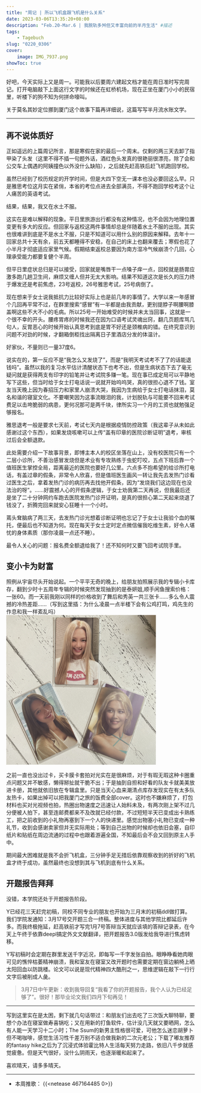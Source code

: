 ```yaml
---
title: "周记 | 所以飞机盒跟飞机是什么关系"
date: 2023-03-06T13:35:20+08:00
description: "Feb.20-Mar.6 | 我脱轨多舛但又丰富向前的半月生活" #描述
tags: 
    - Tagebuch
slug: "0220_0306"
cover:
    image: IMG_7937.png
showToc: true
---
```

好吧，今天实际上又是周一。可能我以后要周六建起文档才能在周日准时写完周记。打开电脑敲下上面这行文字的时候还在虹桥机场，现在正坐在厦门小小的民宿里，听楼下的狗不知为何拼命嚎叫。

关于莫名其妙定位挪到厦门这个故事下篇再详细说，这篇写写半月流水账文学。

---
## 再不说体质好
正如遥远的上篇周记所言，那是寒假在家的最后一个周末。仅剩的两三天去卸了指甲染了头发（这里不得不插一句题外话，酒红色头发真的很艳丽很漂亮，除了会和公交车上偶遇的阿姨撞色以外没什么缺陷），之后就先赶高铁后赶飞机跑回学校。

虽然已经到了校历规定的开学时间，但是大四下空无一课本也没必要回这么早。只是雅思考位这月实在紧俏，本省的考位点进去全部满员，不得不跑回学校考这个让人痛苦的英语考试。

结果，结果，我又在水土不服。

这实在是难以解释的现象。平日里旅游出行都没有这种情况，也不会因为地理位置变更有多大的反应。但回家与返校这两件事情却总是伴随着水土不服的出现。其实也很难讲到底是不是水土不服，只是不知道可以用什么别的原因来解释。去年十一回家总共十天有余，前五天都睡得不安稳，在自己的床上也翻来覆去；寒假也花了小半月才彻底适应家里气候。假期结束返校总要因为南方湿冷气候崩溃个几回，心理承受能力都要复健个半周。

但平日里症状总归是可以接受，回家就是嘴唇干一点嗓子痒一点，回校就是肠胃应激多跑几趟卫生间，麻烦又缠人但并无太大影响。结果不知道这次是长久的压力终于爆发还是考前焦虑，23号返校，26号雅思考试，25号病倒了。

现在想来于女士说我抵抗力比较好实际上也是前几年的事情了。大学以来一年感冒个几回再平常不过，在群里搜索“感冒”有一半都是由我贡献，更别提脖子啊腰啊膝盖啊这些不大不小的毛病。所以25号一开始难受的时候并未太当回事，这就是一个很不幸的开头。腰疼胃疼的时候我还在因为口语考试灵魂出窍，翻几页题库骂几句人，反胃恶心的时候开始认真思考到底是胃不好还是颈椎病的错。在终究意识到问题不对劲的时候，才翻箱倒柜找出隔离日子里酒店分发的体温计。

好家伙，不量则已一量37度6。

说实在的，第一反应不是“我怎么又发烧了”，而是“我明天考试考不了了的话能退钱吗”。虽然以我的复习水平估计清醒状态下也考不出，但是生病状态下去了毫无疑问就是获得两支有印字的铅笔并让考试院多赚一笔。现在事已成定局可以平静地写下这些，但当时给于女士打电话说一说就开始呜呜哭，真的很担心退不了钱。室友当天晚上因为春招压力和家里人崩溃大哭，我因为生病给于女士打电话抹泪，莫名和谐的寝室文化。不要嘲笑因为这事流眼泪的我，计划脱轨与可能要不回来考试费足以击垮脆弱的病患，更何况那可是两千块，律所实习一个月的工资也就勉强足够报名。

雅思退考一般是要求七天前，考试七天内是根据疫情防控政策（我这辈子从未如此感谢过这个东西），如果发烧咳嗽可以上传“盖有印章的医院诊断证明”退考，审核过后会全额退款。

此处需要介绍一下故事背景，即博主本人的校区坐落在山上，没有校医院只有一个二层小诊所，不善治感冒发烧但是术业有专攻熟练于虫蛇叮咬，五点下班后靠一个值班医生掌控全局，距离最近的医院也要好几公里。六点多不抱希望的给诊所打电话，有盖过章的假条，非常令人欣喜，但是值班医生画风一转让我先去发热门诊看过医生之后，拿着发热门诊的病历再去找他开假条，因为“发烧我们这边现在也没法治的呀”。……好震撼人心的开假条逻辑，于女士劝我第二天再说，但我最后还是坐了二十分钟网约车跑去医院发热门诊开证明，是真的很担心第二天起来烧退了钱没了，折腾完回来就安心狂睡十一个小时。

蔫头耷脑病了两三天，去发热门诊光想着诊断证明也忘记了于女士让我验个血的嘱托，便最后也不知道为何。现在每天于女士定时定点微信催我吃维生素，好令人堪忧的身体素质（那你凌晨一点还不睡）。

最令人关心的问题：报名费全额退给我了！还不知何时又要飞回考试院手里。

## 变小卡为财富
照例从宇宙尽头开始说起。一个平平无奇的晚上，给朋友拍照展示我的专辑小卡库存，翻到少时十五周年专辑的时候突然发现抽到的是泰妍姐,顺手闲鱼搜索价格：一张60。而一天前我刚以同样的价格收到了舞后和秀英一共三张卡……多么令人震撼的冷热差距……（写到这里插：为什么凌晨一点半楼下会有公鸡打鸣，鸡先生的作息和我一样紊乱吗）
![1](IMG_2590.jpg#center)
<style>
img[alt="1"]{
  width:400px;
}
</style>
之前一直也没出过卡，买卡膜卡套拍对光实在是很麻烦，对于有瑕无瑕这种卡圈重点问题又并不敏感，懒得掰扯就干脆不出；于是抽到自担和好看的队友卡就美美放进卡册，其他就依旧放在专辑盒里。只是当天心血来潮清点库存发现实在有太多队友热卡，如果出掉可以把我厦门之旅的饭费全部cover。这时也不嫌麻烦了，打包材料也买对光视频也拍，热圈出物速度之迅速让人始料未及，有两次刚上架不过几分便被人拍下，甚至连邮费都来不及改就已经付款，不过短短半天已变成出卡熟练工，把之前收到的小礼物再塞到下一个人的快递里。感觉出物塞小礼物已变成一种礼节，收到会感谢卖家但并无实际用处；等到自己出物的时候却也依旧会塞，自印纸片和贴纸在周边流通的过程中也跟着游遍全国，不知最后会不会又回到原主人手中。

期间最大困难就是我不会折飞机盒，三分钟手足无措后依靠观察收到的折好的飞机盒才终于成功，虽然最终也没想到其与飞机到底有什么关系。

## 开题报告拜拜
没错，本学院还处于开题报告阶段。

Y已经花三天赶完初稿，同校不同专业的朋友也开始为三月末的初稿ddl做打算。我们学院发通知：3月17号交开题三合一终稿。整体进度与其他学院比都延后许多。而我终极拖延，赶高铁前才写完1月7号答辩当天就应该填的答辩记录表，在今天上午终于依靠deepl搞定外文文献翻译，把开题报告3.0版发给我导进行焦虑转移。

Y写初稿时会定期在群里发送千字近况，即每写一千字发张自拍。眼睁睁看她肉眼可见的憔悴枯萎精神崩溃，我和室友在寝室又改开题时也需要定期在窗边躺椅上晒太阳回血以防跳楼。论文可以说是现代精神四大酷刑之一，思维逻辑在敲下一行行文字后被削成人彘。

> 3月7日中午更新：收到我导回复“我看了你的开题报告，我个人认为已经足够了”。很好！那毕业论文我们四月下旬再见！

---

写到这里实在是太困，剩下就几句话带过：和朋友们出去吃了三次饭大聊特聊，要想个办法在寝室做寿喜锅吃；又在用新的打鱼软件，估计没几天就又要晒网，怎么有人能一天学习十二小时；The Ssum的新男主性格很可爱，可他怎么迷恋胡萝卜但不喝咖啡，感觉生活习性千差万别不适合做我新的二次元老公；下载了嘟友推荐的fantasy hike之后为了沉浸式体验霍比特人生活每天努力走路，依旧八千步就感觉疲惫。但是天气很好，没什么阴雨天，也逐渐暖和起来了。

喜欢晴天，请多多晴天。

---

- 本周推歌：
{{<netease 467164485 0>}}
